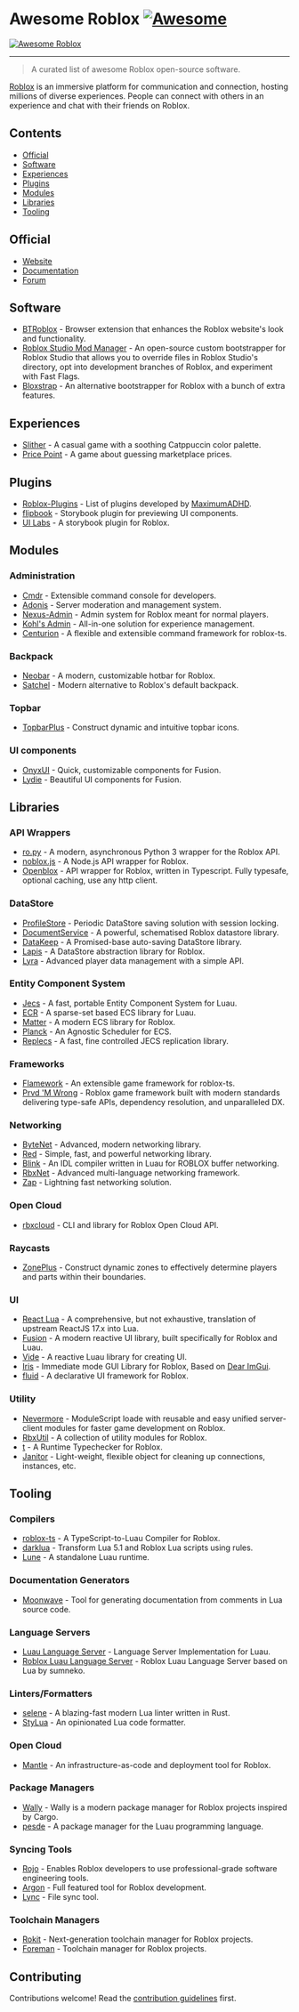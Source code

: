 # Awesome Roblox [![Awesome](https://awesome.re/badge.svg)](https://awesome.re)

[![Awesome Roblox](media/logo.png)](https://github.com/awesome-roblox/awesome-roblox)

---

> A curated list of awesome Roblox open-source software.

[Roblox](https://www.roblox.com/) is an immersive platform for communication and connection, hosting millions of diverse experiences. People can connect with others in an experience and chat with their friends on Roblox.

## Contents

- [Official](#official)
- [Software](#software)
- [Experiences](#experiences)
- [Plugins](#plugins)
- [Modules](#modules)
- [Libraries](#libraries)
- [Tooling](#tooling)

## Official

- [Website](https://create.roblox.com/landing)
- [Documentation](https://create.roblox.com/docs)
- [Forum](https://devforum.roblox.com/)

## Software

- [BTRoblox](https://github.com/AntiBoomz/BTRoblox) - Browser extension that enhances the Roblox website's look and functionality.
- [Roblox Studio Mod Manager](https://github.com/MaximumADHD/Roblox-Studio-Mod-Manager) - An open-source custom bootstrapper for Roblox Studio that allows you to override files in Roblox Studio's directory, opt into development branches of Roblox, and experiment with Fast Flags.
- [Bloxstrap](https://github.com/bloxstraplabs/bloxstrap) - An alternative bootstrapper for Roblox with a bunch of extra features.

## Experiences

- [Slither](https://github.com/littensy/slither) - A casual game with a soothing Catppuccin color palette.
- [Price Point](https://github.com/Fizzyhex/price-point) - A game about guessing marketplace prices.

## Plugins

- [Roblox-Plugins](https://github.com/MaximumADHD/Roblox-Plugins) - List of plugins developed by [MaximumADHD](https://github.com/MaximumADHD).
- [flipbook](https://github.com/flipbook-labs/flipbook) - Storybook plugin for previewing UI components.
- [UI Labs](https://github.com/PepeElToro41/ui-labs) - A storybook plugin for Roblox.

## Modules

### Administration

- [Cmdr](https://github.com/evaera/Cmdr) - Extensible command console for developers.
- [Adonis](https://github.com/Epix-Incorporated/Adonis) - Server moderation and management system.
- [Nexus-Admin](https://github.com/TheNexusAvenger/Nexus-Admin) - Admin system for Roblox meant for normal players.
- [Kohl's Admin](https://github.com/kohls-admin/kohls-admin) - All-in-one solution for experience management.
- [Centurion](https://github.com/paradoxuum/centurion) - A flexible and extensible command framework for roblox-ts.

### Backpack

- [Neobar](https://github.com/ImAvafe/NeoHotbar) - A modern, customizable hotbar for Roblox.
- [Satchel](https://github.com/RyanLua/Satchel) - Modern alternative to Roblox's default backpack.

### Topbar

- [TopbarPlus](https://github.com/1ForeverHD/TopbarPlus) - Construct dynamic and intuitive topbar icons.

### UI components

- [OnyxUI](https://github.com/loneka/onyx-ui) - Quick, customizable components for Fusion.
- [Lydie](https://github.com/7kayoh/Lydie) - Beautiful UI components for Fusion.

## Libraries

### API Wrappers

- [ro.py](https://github.com/ro-py/ro.py) - A modern, asynchronous Python 3 wrapper for the Roblox API.
- [noblox.js](https://github.com/noblox/noblox.js) - A Node.js API wrapper for Roblox.
- [Openblox](https://github.com/cameronpcampbell/openblox) - API wrapper for Roblox, written in Typescript. Fully typesafe, optional caching, use any http client.

### DataStore

- [ProfileStore](https://github.com/MadStudioRoblox/ProfileStore) - Periodic DataStore saving solution with session locking.
- [DocumentService](https://github.com/anthony0br/DocumentService) - A powerful, schematised Roblox datastore library.
- [DataKeep](https://github.com/noahrepublic/DataKeep) - A Promised-base auto-saving DataStore library.
- [Lapis](https://github.com/nezuo/lapis) - A DataStore abstraction library for Roblox.
- [Lyra](https://github.com/paradoxum-games/lyra) - Advanced player data management with a simple API.

### Entity Component System

- [Jecs](https://github.com/Ukendio/jecs) - A fast, portable Entity Component System for Luau.
- [ECR](https://github.com/centau/ecr) - A sparse-set based ECS library for Luau.
- [Matter](https://github.com/matter-ecs/matter) - A modern ECS library for Roblox.
- [Planck](https://github.com/YetAnotherClown/planck) - An Agnostic Scheduler for ECS.
- [Replecs](https://github.com/PepeElToro41/replecs) - A fast, fine controlled JECS replication library.

### Frameworks

- [Flamework](https://github.com/rbxts-flamework/core) - An extensible game framework for roblox-ts.
- [Prvd 'M Wrong](https://github.com/prvdmwrong/prvdmwrong) - Roblox game framework built with modern standards delivering type-safe APIs, dependency resolution, and unparalleled DX.

### Networking

- [ByteNet](https://github.com/ffrostfall/ByteNet) - Advanced, modern networking library.
- [Red](https://github.com/red-blox/red) - Simple, fast, and powerful networking library.
- [Blink](https://github.com/1Axen/blink) - An IDL compiler written in Luau for ROBLOX buffer networking.
- [RbxNet](https://github.com/roblox-aurora/rbx-net) - Advanced multi-language networking framework.
- [Zap](https://github.com/red-blox/zap) - Lightning fast networking solution.

### Open Cloud

- [rbxcloud](https://github.com/Sleitnick/rbxcloud) - CLI and library for Roblox Open Cloud API.

### Raycasts

- [ZonePlus](https://github.com/1ForeverHD/ZonePlus) - Construct dynamic zones to effectively determine players and parts within their boundaries.

### UI

- [React Lua](https://github.com/jsdotlua/react-lua) - A comprehensive, but not exhaustive, translation of upstream ReactJS 17.x into Lua.
- [Fusion](https://github.com/dphfox/Fusion) - A modern reactive UI library, built specifically for Roblox and Luau.
- [Vide](https://github.com/centau/vide) - A reactive Luau library for creating UI.
- [Iris](https://github.com/Michael-48/Iris) - Immediate mode GUI Library for Roblox, Based on [Dear ImGui](https://github.com/ocornut/imgui).
- [fluid](https://github.com/ffrostfall/fluid) - A declarative UI framework for Roblox.

### Utility

- [Nevermore](https://github.com/Quenty/NevermoreEngine) - ModuleScript loade with reusable and easy unified server-client modules for faster game development on Roblox.
- [RbxUtil](https://github.com/Sleitnick/RbxUtil) - A collection of utility modules for Roblox.
- [t](https://github.com/osyrisrblx/t) - A Runtime Typechecker for Roblox.
- [Janitor](https://github.com/howmanysmall/Janitor) - Light-weight, flexible object for cleaning up connections, instances, etc.

## Tooling

### Compilers

- [roblox-ts](https://github.com/roblox-ts/roblox-ts) - A TypeScript-to-Luau Compiler for Roblox.
- [darklua](https://github.com/seaofvoices/darklua) - Transform Lua 5.1 and Roblox Lua scripts using rules.
- [Lune](https://github.com/lune-org/lune) - A standalone Luau runtime.

### Documentation Generators

- [Moonwave](https://github.com/evaera/moonwave) - Tool for generating documentation from comments in Lua source code.

### Language Servers

- [Luau Language Server](https://github.com/JohnnyMorganz/luau-lsp) - Language Server Implementation for Luau.
- [Roblox Luau Language Server](https://github.com/NightrainsRbx/RobloxLsp) - Roblox Luau Language Server based on Lua by sumneko.

### Linters/Formatters

- [selene](https://github.com/Kampfkarren/selene) - A blazing-fast modern Lua linter written in Rust.
- [StyLua](https://github.com/JohnnyMorganz/StyLua) - An opinionated Lua code formatter.

### Open Cloud

- [Mantle](https://github.com/blake-mealey/mantle) - An infrastructure-as-code and deployment tool for Roblox.

### Package Managers

- [Wally](https://github.com/UpliftGames/wally) - Wally is a modern package manager for Roblox projects inspired by Cargo.
- [pesde](https://github.com/pesde-pkg/pesde) - A package manager for the Luau programming language.

### Syncing Tools

- [Rojo](https://github.com/rojo-rbx/rojo) - Enables Roblox developers to use professional-grade software engineering tools.
- [Argon](https://github.com/argon-rbx/argon) - Full featured tool for Roblox development.
- [Lync](https://github.com/Iron-Stag-Games/Lync) - File sync tool.

### Toolchain Managers

- [Rokit](https://github.com/rojo-rbx/rokit) - Next-generation toolchain manager for Roblox projects.
- [Foreman](https://github.com/Roblox/foreman) - Toolchain manager for Roblox projects.

## Contributing

Contributions welcome! Read the [contribution guidelines](contributing.md) first.
